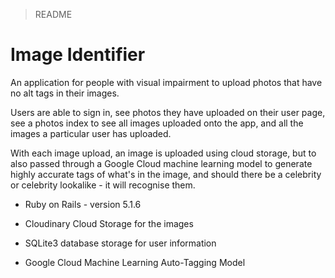 > README

# Image Identifier

An application for people with visual impairment to upload photos that have no alt tags in their images.

Users are able to sign in, see photos they have uploaded on their user page, see a photos index to see all images uploaded onto the app, and all the images a particular user has uploaded.

With each image upload, an image is uploaded using cloud storage, but to also passed through a Google Cloud machine learning model to generate highly accurate tags of what's in the image, and should there be a celebrity or celebrity lookalike - it will recognise them.


* Ruby on Rails - version 5.1.6

* Cloudinary Cloud Storage for the images

* SQLite3 database storage for user information

* Google Cloud Machine Learning Auto-Tagging Model

